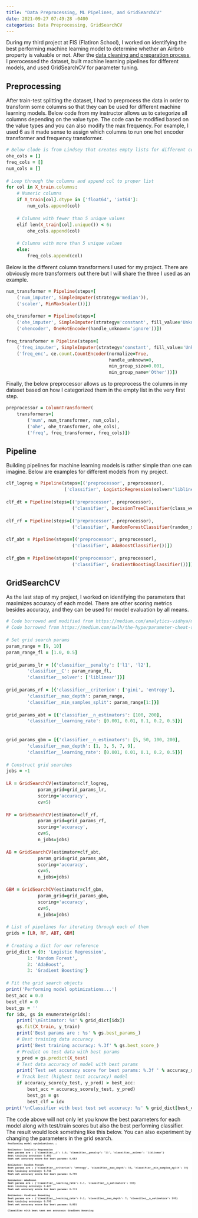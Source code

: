 ```yaml
---
title: "Data Preprocessing, ML Pipelines, and GridSearchCV"
date: 2021-09-27 07:49:28 -0400
categories: Data Preprocessing, GridSearchCV
---
```


During my third project at FIS (Flatiron School), I worked on identifying the best performing machine learning model to determine whether an Airbnb property is valuable or not. After the [data cleaning and preparation process](https://jennifernha.github.io/data/cleaning/preparation/Data-Cleaning-and-Preparation/), I prerocessed the dataset, built machine learning pipelines for different models, and used GridSearchCV for parameter tuning. 

## Preprocessing
After train-test splitting the dataset, I had to preprocess the data in order to transform some columns so that they can be used for different machine learning models. Below code from my instructor allows us to categorize all columns depending on the value type. The code can be modified based on the value types and you can also modify the max frequency. For example, I used 6 as it made sense to assign which columns to run one hot encoder transformer and frequency transformer.
```ruby
# Below clode is from Lindsey that creates empty lists for different column types
ohe_cols = [] 
freq_cols = []
num_cols = [] 

# Loop through the columns and append col to proper list
for col in X_train.columns:
    # Numeric columns
    if X_train[col].dtype in ['float64', 'int64']:
        num_cols.append(col)
        
    # Columns with fewer than 5 unique values
    elif len(X_train[col].unique()) < 6:
        ohe_cols.append(col)
            
    # Columns with more than 5 unique values
    else:
        freq_cols.append(col)
```
Below is the different column transformers I used for my project. There are obviously more transformers out there but I will share the three I used as an example.
```ruby
num_transformer = Pipeline(steps=[
    ('num_imputer', SimpleImputer(strategy='median')),
    ('scaler', MinMaxScaler())])

ohe_transformer = Pipeline(steps=[
    ('ohe_imputer', SimpleImputer(strategy='constant', fill_value='Unknown')),
    ('ohencoder', OneHotEncoder(handle_unknown='ignore'))])

freq_transformer = Pipeline(steps=[
    ('freq_imputer', SimpleImputer(strategy='constant', fill_value='Unknown')),
    ('freq_enc', ce.count.CountEncoder(normalize=True, 
                                       handle_unknown=0,
                                       min_group_size=0.001,
                                       min_group_name='Other'))])
```
Finally, the below preprocessor allows us to preprocess the columns in my dataset based on how I categorized them in the empty list in the very first step.
```ruby
preprocessor = ColumnTransformer(
    transformers=[
        ('num', num_transformer, num_cols),
        ('ohe', ohe_transformer, ohe_cols),
        ('freq', freq_transformer, freq_cols)])
```        

## Pipeline 
Building pipelines for machine learning models is rather simple than one can imagine. Below are examples for different models from my project.
```ruby
clf_logreg = Pipeline(steps=[('preprocessor', preprocessor),
                      ('classifier', LogisticRegression(solver='liblinear', class_weight='balanced'))])
                      
clf_dt = Pipeline(steps=[('preprocessor', preprocessor),
                         ('classifier', DecisionTreeClassifier(class_weight='balanced'))]) 

clf_rf = Pipeline(steps=[('preprocessor', preprocessor),
                         ('classifier', RandomForestClassifier(random_state=42,class_weight='balanced'))])

clf_abt = Pipeline(steps=[('preprocessor', preprocessor),
                         ('classifier', AdaBoostClassifier())])
                         
clf_gbm = Pipeline(steps=[('preprocessor', preprocessor),
                         ('classifier', GradientBoostingClassifier())])
```

## GridSearchCV
As the last step of my project, I worked on identifying the parameters that maximizes accuracy of each model. There are other scoring metrics besides accuracy, and they can be used for model evaluation by all means. 
```ruby
# Code borrowed and modified from https://medium.com/analytics-vidhya/ml-pipelines-using-scikit-learn-and-gridsearchcv-fe605a7f9e05
# Code borrowed from https://medium.com/swlh/the-hyperparameter-cheat-sheet-770f1fed32ff

# Set grid search params
param_range = [9, 10]
param_range_fl = [1.0, 0.5]

grid_params_lr = [{'classifier__penalty': ['l1', 'l2'],
        'classifier__C': param_range_fl,
        'classifier__solver': ['liblinear']}] 

grid_params_rf = [{'classifier__criterion': ['gini', 'entropy'],
        'classifier__max_depth': param_range,
        'classifier__min_samples_split': param_range[1:]}]

grid_params_abt = [{'classifier__n_estimators': [100, 200], 
        'classifier__learning_rate': [0.001, 0.01, 0.1, 0.2, 0.5]}]


grid_params_gbm = [{'classifier__n_estimators': [5, 50, 100, 200], 
        'classifier__max_depth': [1, 3, 5, 7, 9],
        'classifier__learning_rate': [0.001, 0.01, 0.1, 0.2, 0.5]}]

# Construct grid searches
jobs = -1

LR = GridSearchCV(estimator=clf_logreg,
            param_grid=grid_params_lr,
            scoring='accuracy',
            cv=5) 

RF = GridSearchCV(estimator=clf_rf,
            param_grid=grid_params_rf,
            scoring='accuracy',
            cv=5, 
            n_jobs=jobs)

AB = GridSearchCV(estimator=clf_abt,
            param_grid=grid_params_abt,
            scoring='accuracy',
            cv=5, 
            n_jobs=jobs)

GBM = GridSearchCV(estimator=clf_gbm,
            param_grid=grid_params_gbm,
            scoring='accuracy',
            cv=5, 
            n_jobs=jobs)

# List of pipelines for iterating through each of them
grids = [LR, RF, ABT, GBM]

# Creating a dict for our reference
grid_dict = {0: 'Logistic Regression', 
        1: 'Random Forest',
        2: 'AdaBoost',
        3: 'Gradient Boosting'}

# Fit the grid search objects
print('Performing model optimizations...')
best_acc = 0.0
best_clf = 0
best_gs = ''
for idx, gs in enumerate(grids):
    print('\nEstimator: %s' % grid_dict[idx])
    gs.fit(X_train, y_train)
    print('Best params are : %s' % gs.best_params_)
    # Best training data accuracy
    print('Best training accuracy: %.3f' % gs.best_score_)
    # Predict on test data with best params
    y_pred = gs.predict(X_test)
    # Test data accuracy of model with best params
    print('Test set accuracy score for best params: %.3f ' % accuracy_score(y_test, y_pred))
    # Track best (highest test accuracy) model
    if accuracy_score(y_test, y_pred) > best_acc:
        best_acc = accuracy_score(y_test, y_pred)
        best_gs = gs
        best_clf = idx
print('\nClassifier with best test set accuracy: %s' % grid_dict[best_clf])
```
The code above will not only let you know the best parameters for each model along with test/train scores but also the best performing classifier. The result would look something like this below. You can also experiment by changing the parameters in the grid search.
![result](https://github.com/jennifernha/jennifernha.github.io/blob/main/_posts/GridSearchCV_Example.png)

